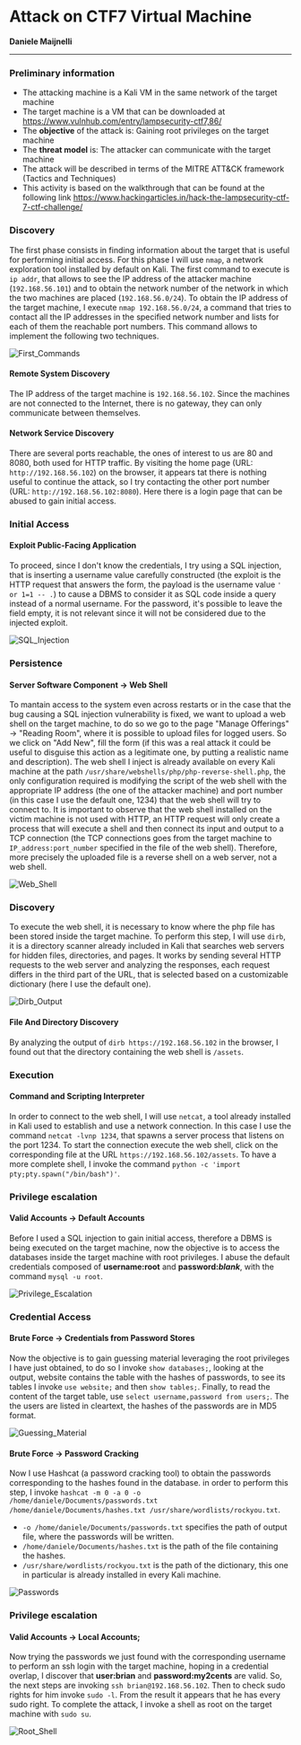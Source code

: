 # **Attack on CTF7 Virtual Machine**

**Daniele Maijnelli**

---


### **Preliminary information**

- The attacking machine is a Kali VM in the same network of the target machine
- The target machine is a VM that can be downloaded at https://www.vulnhub.com/entry/lampsecurity-ctf7,86/
- The **objective** of the attack is: Gaining root privileges on the target machine
- The **threat model** is: The attacker can communicate with the target machine
- The attack will be described in terms of the MITRE ATT&CK framework (Tactics and Techniques)
- This activity is based on the walkthrough that can be found at the following link
https://www.hackingarticles.in/hack-the-lampsecurity-ctf-7-ctf-challenge/

### **Discovery**

The first phase consists in finding information about the target that is useful for performing initial access. For this phase I will use `nmap`, a network exploration tool installed by default on Kali. The first command to execute is `ip addr`, that allows to see the IP address of the attacker machine (`192.168.56.101`) and to obtain the network number of the network in which the two machines are placed (`192.168.56.0/24`). To obtain the IP address of the target machine, I execute `nmap 192.168.56.0/24`, a command that tries to contact all the IP addresses in the specified network number and lists for each of them the reachable port numbers. This command allows to implement the following two techniques.

![First_Commands](Screen1.png)

#### Remote System Discovery 

The IP address of the target machine is `192.168.56.102`. Since the machines are not connected to the Internet, there is no gateway, they can only communicate between themselves.

#### Network Service Discovery

There are several ports reachable, the ones of interest to us are 80 and 8080, both used for HTTP traffic. By visiting the home page (URL: ```http://192.168.56.102```) on the browser, it appears tat there is nothing useful to continue the attack, so I try contacting the other port number (URL: `http://192.168.56.102:8080`). Here there is a login page that can be abused to gain initial access.

### **Initial Access**

#### Exploit Public-Facing Application
To proceed, since I don't know the credentials, I try using a SQL injection, that is inserting a username value carefully constructed (the exploit is the HTTP request that answers the form, the payload is the username value `' or 1=1 -- .`) to cause a DBMS to consider it as SQL code inside a query instead of a normal username. For the password, it's possible to leave the field empty, it is not relevant since it will not be considered due to the injected exploit.

![SQL_Injection](Screen2.png)

### **Persistence**

#### Server Software Component &rarr; Web Shell

To mantain access to the system even across restarts or in the case that the bug causing a SQL injection vulnerability is fixed, we want to upload a web shell on the target machine, to do so we go to the page "Manage Offerings" &rarr; "Reading Room", where it is possible to upload files for logged users. So we click on "Add New", fill the form (if this was a real attack it could be useful to disguise this action as a legitimate one, by putting a realistic name and description). The web shell I inject is already available on every Kali machine at the path `/usr/share/webshells/php/php-reverse-shell.php`, the only configuration required is modifying the script of the web shell with the appropriate IP address (the one of the attacker machine) and port number (in this case I use the default one, 1234) that the web shell will try to connect to. It is important to observe that the web shell installed on the victim machine is not used with HTTP, an HTTP request will only create a process that will execute a shell and then connect its input and output to a TCP connection (the TCP connections goes from the target machine to `IP_address:port_number` specified in the file of the web shell). Therefore, more precisely the uploaded file is a reverse shell on a web server, not a web shell. 

![Web_Shell](Screen3.png)

### **Discovery**

To execute the web shell, it is necessary to know where the php file has been stored inside the target machine. To perform this step, I will use `dirb`, it is a directory scanner already included in Kali that searches web servers for hidden files, directories, and pages. It works by sending several HTTP requests to the web server and analyzing the responses, each request differs in the third part of the URL, that is selected based on a customizable dictionary (here I use the default one). 

![Dirb_Output](Screen4.png)

#### File And Directory Discovery

By analyzing the output of `dirb https://192.168.56.102` in the browser, I found out that the directory containing the web shell is `/assets`. 

### **Execution**

#### Command and Scripting Interpreter

In order to connect to the web shell, I will use `netcat`, a tool already installed in Kali used to establish and use a network connection. In this case I use the command `netcat -lvnp 1234`, that spawns a server process that listens on the port 1234. To start the connection execute the web shell, click on the corresponding file at the URL `https://192.168.56.102/assets`. To have a more complete shell, I invoke the command `python -c 'import pty;pty.spawn("/bin/bash")'`.

### **Privilege escalation**

#### Valid Accounts &rarr; Default Accounts

Before I used a SQL injection to gain initial access, therefore a DBMS is being executed on the target machine, now the objective is to access the databases inside the target machine with root privileges. I abuse the default credentials composed of **username:root** and **password:*blank***, with the command `mysql -u root`.

![Privilege_Escalation](Screen5.png)

### **Credential Access**

#### Brute Force &rarr; Credentials from Password Stores

Now the objective is to gain guessing material leveraging the root privileges I have just obtained, to do so I invoke `show databases;`, looking at the output, website contains the table with the hashes of passwords, to see its tables I invoke `use website;` and then `show tables;`. Finally, to read the content of the target table, use `select username,password from users;`. The the users are listed in cleartext, the hashes of the passwords are in MD5 format.

![Guessing_Material](Screen6.png)

#### Brute Force &rarr; Password Cracking

Now I use Hashcat (a password cracking tool) to obtain the passwords corresponding to the hashes found in the database. in order to perform this step, I invoke `hashcat -m 0 -a 0 -o /home/daniele/Documents/passwords.txt /home/daniele/Documents/hashes.txt /usr/share/wordlists/rockyou.txt`.

- `-o /home/daniele/Documents/passwords.txt` specifies the path of output file, where the passwords will be written.
- `/home/daniele/Documents/hashes.txt` is the path of the file containing the hashes.
- `/usr/share/wordlists/rockyou.txt` is the path of the dictionary, this one in particular is already installed in every Kali machine.

![Passwords](Screen7.png)

### **Privilege escalation**

#### Valid Accounts &rarr; Local Accounts;

Now trying the passwords we just found with the corresponding username to perform an ssh login with the target machine, hoping in a credential overlap, I discover that **user:brian** and **password:my2cents** are valid. So, the next steps are invoking `ssh brian@192.168.56.102`. Then to check sudo rights for him invoke `sudo -l`. From the result it appears that he has every sudo right. To complete the attack, I invoke a shell as root on the target machine with `sudo su`.

![Root_Shell](Screen8.png)